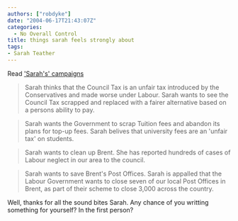 ```yaml
---
authors: ["robdyke"]
date: "2004-06-17T21:43:07Z"
categories:
  - No Overall Control
title: things sarah feels strongly about
tags:
- Sarah Teather
---
```

Read ['Sarah's' campaigns](http://www.sarahteather.libdems.org.uk/page.php?header-campaigns)

> Sarah thinks that the Council Tax is an unfair tax introduced by the Conservatives and made worse under Labour. Sarah wants to see the Council Tax scrapped and replaced with a fairer alternative based on a persons ability to pay.

> Sarah wants the Government to scrap Tuition fees and abandon its plans for top-up fees. Sarah belives that university fees are an 'unfair tax' on students.

> Sarah wants to clean up Brent. She has reported hundreds of cases of Labour neglect in our area to the council.

> Sarah wants to save Brent's Post Offices. Sarah is appalled that the Labour Government wants to close seven of our local Post Offices in Brent, as part of their scheme to close 3,000 across the country.

Well, thanks for all the sound bites Sarah. Any chance of you writting something for yourself? In the first person?